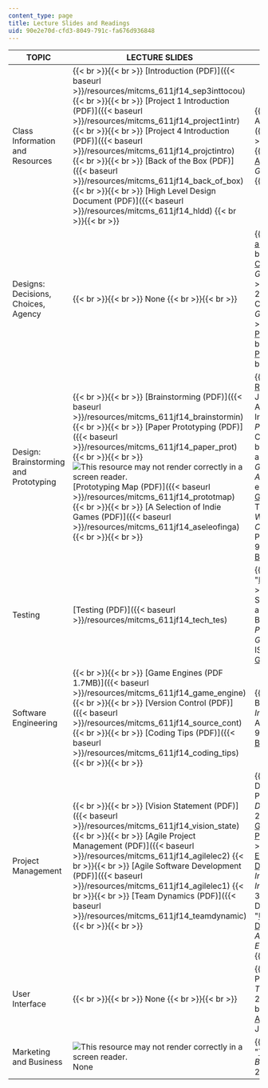 ```yaml
---
content_type: page
title: Lecture Slides and Readings
uid: 90e2e70d-cfd3-8049-791c-fa676d936848
---
```


| TOPIC | LECTURE SLIDES | READINGS |
| --- | --- | --- |
| Class Information and Resources |  {{< br >}}{{< br >}} [Introduction (PDF)]({{< baseurl >}}/resources/mitcms_611jf14_sep3inttocou) {{< br >}}{{< br >}} [Project 1 Introduction (PDF)]({{< baseurl >}}/resources/mitcms_611jf14_project1intr) {{< br >}}{{< br >}} [Project 4 Introduction (PDF)]({{< baseurl >}}/resources/mitcms_611jf14_projctintro) {{< br >}}{{< br >}} [Back of the Box (PDF)]({{< baseurl >}}/resources/mitcms_611jf14_back_of_box) {{< br >}}{{< br >}} [High Level Design Document (PDF)]({{< baseurl >}}/resources/mitcms_611jf14_hldd) {{< br >}}{{< br >}}  |  {{< br >}}{{< br >}} ["SNAP!": Warm-up Activity to Elicit Ideas on Open Data (PDF)]({{< baseurl >}}/resources/mitcms_611jf14_snap_for_wb) {{< br >}}{{< br >}} Zoss, J. Matthew. "[The Art of Game Polish: Developers Speak](http://www.gamasutra.com/view/feature/132611/the_art_of_game_polish_developers_.php?print=1)." _Gamasutra_, December 22, 2009. {{< br >}}{{< br >}}  |
| Designs: Decisions, Choices, Agency |  {{< br >}}{{< br >}} None {{< br >}}{{< br >}}  |  {{< br >}}{{< br >}} Extra Credits. "[Choice and Conflict](https://www.youtube.com/watch?v=lg8fVtKyYxY)." March 24, 2012. YouTube. {{< br >}}{{< br >}} Rose, John. "[Addressing Conflict: Tension and Release in Games](http://www.gamasutra.com/view/feature/134313/addressing_conflict_tension_and_.php)." _Gamasutra_, July 29, 2010. {{< br >}}{{< br >}} Extra Credits. "[Easy Games](https://www.youtube.com/watch?v=BWFzFsHc75U)." March 6, 2012. YouTube. {{< br >}}{{< br >}} Kilgore, Chad. "[Understanding Challenge](http://www.gamasutra.com/view/feature/184425/understanding_challenge.php)." _Gamasutra_, January 8, 2013. {{< br >}}{{< br >}} Extra Credits. "[Playing Like a Designer, Part 1](https://www.youtube.com/watch?v=_HmtmoGwpZc)." April 7, 2012. Youtube. {{< br >}}{{< br >}} Extra Credits. "[Playing Like a Designer, Part 2](https://www.youtube.com/watch?v=6op8eV5OBwE)." April 7, 2012. YouTube. {{< br >}}{{< br >}}  |
| Design: Brainstorming and Prototyping |  {{< br >}}{{< br >}} [Brainstorming (PDF)]({{< baseurl >}}/resources/mitcms_611jf14_brainstormin) {{< br >}}{{< br >}} [Paper Prototyping (PDF)]({{< baseurl >}}/resources/mitcms_611jf14_paper_prot) {{< br >}}{{< br >}} ![This resource may not render correctly in a screen reader.](/images/inacessible.gif)[Prototyping Map (PDF)]({{< baseurl >}}/resources/mitcms_611jf14_prototmap) {{< br >}}{{< br >}} [A Selection of Indie Games (PDF)]({{< baseurl >}}/resources/mitcms_611jf14_aseleofinga) {{< br >}}{{< br >}}  |  {{< br >}}{{< br >}} Zimmerman, Eric. "[Play as Research: The Iterative Design Process](https://famst109mg.wordpress.com/2017/01/17/play-as-research-the-iterative-design-process-eric-zimmerman/)." July 8, 2003. {{< br >}}{{< br >}} Osborn, Alex F. "Creative Collaboration by Groups." In _Applied Imagination: Principles and Procedures of Creative Problem-Solving_. Charles Scribner's Sons, 1953. {{< br >}}{{< br >}} Fullerton, Tracy, Christopher Swain, and Steven S. Hoffman. "Prototyping." In _Game Design Workshop: A Playcentric Approach to Creating Innovative Games_. 2nd ed. Morgan Kaufmann, 2008. \[Preview with [Google Books](http://books.google.com/books?id=GELLBQAAQBAJ&pg=PA175=onepage)\] {{< br >}}{{< br >}} Fullerton, Tracy. "Digital Prototyping." In _Game Design Workshop: A Playcentric Approach to Creating Innovative Games_. 3rd ed. A. K. Peters / CRC Press, 2014. ISBN: 9781482217162. \[Preview with [Google Books](http://books.google.com/books?id=7nDvAgAAQBAJ&pg=PA235=onepage)\] {{< br >}}{{< br >}}  |
| Testing | [Testing (PDF)]({{< baseurl >}}/resources/mitcms_611jf14_tech_tes) |  {{< br >}}{{< br >}} Extra Credits. "[Playtesting](https://www.youtube.com/watch?v=on7endO4lPY)." May 19, 2012. YouTube. {{< br >}}{{< br >}} Fullerton, Tracy, Christopher Swain, and Steven S. Hoffman. "Playtesting" and "Functionality, Completeness, and Balance." In _Game Design Workshop: A Playcentric Approach to Creating Innovative Games_. 2nd ed. Morgan Kaufmann, 2008. ISBN: 9780240809748. \[Preview with [Google Books](http://books.google.com/books?id=OjIYWtqWxtAC&pg=PA248=onepage)\] {{< br >}}{{< br >}}  |
| Software Engineering |  {{< br >}}{{< br >}} [Game Engines (PDF 1.7MB)]({{< baseurl >}}/resources/mitcms_611jf14_game_engine) {{< br >}}{{< br >}} [Version Control (PDF)]({{< baseurl >}}/resources/mitcms_611jf14_source_cont) {{< br >}}{{< br >}} [Coding Tips (PDF)]({{< baseurl >}}/resources/mitcms_611jf14_coding_tips) {{< br >}}{{< br >}}  |  {{< br >}}{{< br >}} Fowler, Martin, and Kent Beck. "Bad Smells in Code." In _Refactoring: Improving the Design of Existing Code_. Addison-Wesley, 1999. ISBN: 9780201485677. \[Preview with [Google Books](http://books.google.com/books?id=pqBXBltqwBAC&pg=PA75#v=onepage)\] {{< br >}}{{< br >}}  |
| Project Management |  {{< br >}}{{< br >}} [Vision Statement (PDF)]({{< baseurl >}}/resources/mitcms_611jf14_vision_state) {{< br >}}{{< br >}} [Agile Project Management (PDF)]({{< baseurl >}}/resources/mitcms_611jf14_agilelec2) {{< br >}}{{< br >}} [Agile Software Development (PDF)]({{< baseurl >}}/resources/mitcms_611jf14_agilelec1) {{< br >}}{{< br >}} [Team Dynamics (PDF)]({{< baseurl >}}/resources/mitcms_611jf14_teamdynamic) {{< br >}}{{< br >}}  |  {{< br >}}{{< br >}} Keith, Clinton. "Agile Development," "About Scrum," "Agile Planning," and "Agile Design." In _Agile Game Development with Scrum_. Addison-Wesley, 2010. ISBN: 9780321618528. \[Preview with [Google Books](http://books.google.com/books?id=OYWWRFFc29gC&pg=PAfrontcover) {{< br >}}{{< br >}} "[Scrum Project Backlog](https://www.mountaingoatsoftware.com/agile/scrum/scrum-tools/product-backlog)." Agile Bench {{< br >}}{{< br >}} O'Connor, Rory, and Shuib Basri. "[The Effect of Team Dynamics on Software Development Process Improvement](http://dx.doi.org/10.4018/jhcitp.2012070102)." _International Journal of Human Capital and Information Technology Professionals_ 3, no. 3 (2012): 13–26. {{< br >}}{{< br >}} Dorairaj, Siva, James Nobel, et al. "[Understanding Team Dynamics in Distributed Agile Software Development](http://dx.doi.org/10.1007/978-3-642-30350-0_4)." _Agile Processes in Software Engineering and EXtreme Programming_ 111 (2012): 47–61. {{< br >}}{{< br >}}  |
| User Interface |  {{< br >}}{{< br >}} None {{< br >}}{{< br >}}  |  {{< br >}}{{< br >}} Norman, Donald A. "The Psychopathology of Everyday Things." In _The Design of Everyday Things_. Basic Books, 2013. ISBN: 9780465050659. {{< br >}}{{< br >}} Quintans, Desi. "[Game UI by Example: A Crash Course in the Good And the Bad](http://gamedevelopment.tutsplus.com/tutorials/game-ui-by-example-a-crash-course-in-the-good-and-bad--gamedev-3943)." January 22, 2013. {{< br >}}{{< br >}}  |
| Marketing and Business | ![This resource may not render correctly in a screen reader.](/images/inacessible.gif)None |  {{< br >}}{{< br >}} Gworek, Jonathan D. "[The Low Down on Startups](http://www.mbbp.com/news/low-down)." _Morse, Barnes-Brown & Pendleton, P. C_. September 2001. {{< br >}}{{< br >}}
